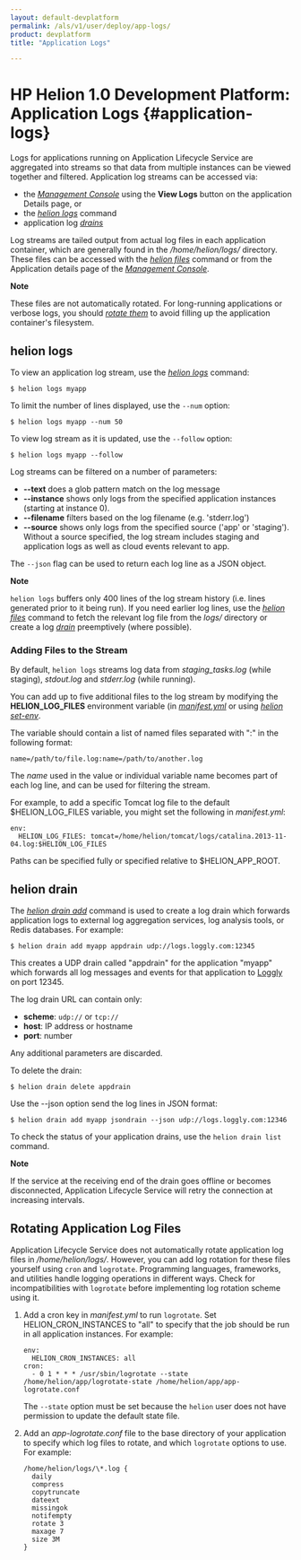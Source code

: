 ```yaml
---
layout: default-devplatform
permalink: /als/v1/user/deploy/app-logs/
product: devplatform
title: "Application Logs"

---
```

<!--PUBLISHED-->

# HP Helion 1.0 Development Platform: Application Logs {#application-logs}

Logs for applications running on Application Lifecycle Service are aggregated into streams
so that data from multiple instances can be viewed together and
filtered. Application log streams can be accessed via:

-   the [*Management Console*](/als/v1/admin/console/customize/#management-console)
    using the **View Logs** button on the application Details page, or
-   the [*helion logs*](/als/v1/user/reference/client-ref/#command-logs)
    command
-   application log [*drains*](#application-logs-drain)

Log streams are tailed output from actual log files in each application
container, which are generally found in the */home/helion/logs/* directory.
These files can be accessed with the [*helion
files*](/als/v1/user/reference/client-ref/#command-files) command or from the
Application details page of the [*Management
Console*](/als/v1/admin/console/customize/#management-console).

**Note**

These files are not automatically rotated. For long-running applications
or verbose logs, you should [*rotate them*](#application-logs-rotate) to
avoid filling up the application container's filesystem.

helion logs[](#helion-logs "Permalink to this headline")
-------------------------------------------------------------

To view an application log stream, use the [*helion
logs*](/als/v1/user/reference/client-ref/#command-logs) command:

    $ helion logs myapp

To limit the number of lines displayed, use the `--num` option:

    $ helion logs myapp --num 50

To view log stream as it is updated, use the `--follow` option:

    $ helion logs myapp --follow

Log streams can be filtered on a number of parameters:

-   **--text** does a glob pattern match on the log message
-   **--instance** shows only logs from the specified application
    instances (starting at instance 0).
-   **--filename** filters based on the log filename (e.g. 'stderr.log')
-   **--source** shows only logs from the specified source ('app' or
    'staging'). Without a source specified, the log stream includes
    staging and application logs as well as cloud events relevant to
    app.

The `--json` flag can be used to return each log
line as a JSON object.

**Note**

`helion logs` buffers only 400 lines of the log
stream history (i.e. lines generated prior to it being run). If you need
earlier log lines, use the [*helion
files*](/als/v1/user/reference/client-ref/#command-files) command to fetch the
relevant log file from the *logs/* directory or create a log
[*drain*](#application-logs-drain) preemptively (where possible).

### Adding Files to the Stream[](#adding-files-to-the-stream "Permalink to this headline")

By default, `helion logs` streams log data from
*staging\_tasks.log* (while staging), *stdout.log* and *stderr.log*
(while running).

You can add up to five additional files to the log stream by modifying
the **HELION\_LOG\_FILES** environment variable (in
[*manifest.yml*](/als/v1/user/deploy/manifestyml/#env) or using [*helion
set-env*](/als/v1/user/reference/client-ref/#command-set-env).

The variable should contain a list of named files separated with ":" in
the following format:

    name=/path/to/file.log:name=/path/to/another.log

The *name* used in the value or individual variable name becomes part of
each log line, and can be used for filtering the stream.

For example, to add a specific Tomcat log file to the default
\$HELION\_LOG\_FILES variable, you might set the following in
*manifest.yml*:

    env:
      HELION_LOG_FILES: tomcat=/home/helion/tomcat/logs/catalina.2013-11-04.log:$HELION_LOG_FILES

Paths can be specified fully or specified relative to \$HELION\_APP\_ROOT.

helion drain[](#helion-drain "Permalink to this headline")
---------------------------------------------------------------

The [*helion drain
add*](/als/v1/user/reference/client-ref/#command-drain-add) command is used to
create a log drain which forwards application logs to external log
aggregation services, log analysis tools, or Redis databases. For
example:

    $ helion drain add myapp appdrain udp://logs.loggly.com:12345

This creates a UDP drain called "appdrain" for the application "myapp"
which forwards all log messages and events for that application to
[Loggly](http://loggly.com/) on port 12345.

The log drain URL can contain only:

-   **scheme**: `udp://` or `tcp://`
-   **host**: IP address or hostname
-   **port**: number

Any additional parameters are discarded.

To delete the drain:

    $ helion drain delete appdrain

Use the --json option send the log lines in JSON format:

    $ helion drain add myapp jsondrain --json udp://logs.loggly.com:12346

To check the status of your application drains, use the
`helion drain list` command.

**Note**

If the service at the receiving end of the drain goes offline or becomes
disconnected, Application Lifecycle Service will retry the connection at increasing
intervals.
<!--
Log Drain Examples[](#log-drain-examples "Permalink to this headline")
-----------------------------------------------------------------------

Detailed instructions on how to use drains with third party log analysis
software or services:

-   [*Papertrail*](#app-logging-examples-papertrail)
-   [*Loggly*](#app-logging-examples-loggly)
-   [*Splunk*](#app-logging-examples-splunk)

### Papertrail[](#papertrail "Permalink to this headline")

1.  [Create an account for Papertrail](https://papertrailapp.com/plans)
2.  In the Dashboard screen, click **Add Systems**.
    <img src="/als/v1/images/ppt11.png">
    <img src="/als/v1/images/logo.png">
 
3.  In the Setup Systems screen under *Other log methods*, click
    *Alternatives*.
    <img src="/als/v1/images/ppt21w.png" />
 
4.  Choose option C: *My system's hostname changes* and give it a
    suitable name.
    <img src="/content/documentation/devplatform/stackat0/images/ppt31.png" />

5.  Note the **port number**.
    <img src="/content/documentation/devplatform/stackat0/images/ppt41.png" />

6.  Enable application logging (via udp) by executing the following client command:

    `helion drain add drain-name udp://logs.papertrailapp.com:port#`

### Loggly[](#app-logging-examples-loggly "Permalink to this headline")
Loggly supports JSON format with minor configuration changes as shown below.

1. [Create an account for Loggly](https://app.loggly.com/pricing)
1. Under *Incoming Data* tab, click *Add Input*.
<image src="..\..\images\loggly11.png">
1. In the Add Input screen:
 	- Choose *Syslog UDP or TCP*
 	- Choose *Combination Log Type*
 	- [Optional] For JSON Logging, Choose UDP or TCP **with Stripe** and enable **JSON Logging**. (for system logs)
 	<img src="..\..\images\loggly21.png">
1.  If we want to accept logs from any Application Lifecycle Service nodes or applications, modify the Allowed Devices section:
 	- Click *Add device*
	<img src="..\..\images\loggly31.png">
 	-   Add IP Address 0.0.0.0/0 when prompted
 	<img src="..\..\images\loggly41.png" />
1.  Turn off discovery since we allowed all devices. Also note down the **port number**.
 	<img src="..\..\images\loggly51.png" />
1. Run **one** of the following client commands to create the log drain:


    `helion drain add drain-name udp://logs.loggly.com:port#`

    `helion drain add drain-name tcp://logs.loggly.com:port#`

### Splunk[](#splunk "Permalink to this headline")
Splunk supports JSON format without further configuration.

1.  [Set up Splunk Server](http://www.splunk.com/download).
2.  In the welcome screen, click *Add data*
	<img src="/content/documentation/devplatform/stackat0/images/splunk11.png" />
3.  Under **Choose a Data Source**, click **From a TCP port** (or UDP).
	<img src="/content/documentation/devplatform/stackat0/images/splunk21.png" />
4.  In the Add new Source screen:
	-   Select a TCP/UDP port greater than **9999**
	-   Give it a suitable **Source name**.
	-   Set sourcetype to **Manual**
	-   Leave Source Type **empty**
	<img src="/content/documentation/devplatform/stackat0/images/splunk31.png" />

5.  Run the following client command to create the log drain: 
`helion drain add drain-name udp://splunk-server-address:port#`
OR
helion drain add drain-name tcp://splunk-server-address:port#



### Hello World Custom Drain[](#hello-world-custom-drain "Permalink to this headline")

The command below starts a drain target server on a node, piping to a
local file:

    nc -lk 0.0.0.0 10000 > log-output.txt

As long as that nc command runs, this will funnel logs from all drains
targeting it into the file *log-output.txt*

Run one of the following client commands to create the log drain:


    helion drain add drain-name udp://server-address:port#

OR

    helion drain add drain-name tcp://server-address:port#
-->
Rotating Application Log Files[](#rotating-application-log-files "Permalink to this headline")
-----------------------------------------------------------------------------------------------

Application Lifecycle Service does not automatically rotate application log files in
*/home/helion/logs/*. However, you can add log rotation for these
files yourself using `cron` and
`logrotate`. Programming languages, frameworks, and utilities handle logging
operations in different ways. Check for incompatibilities with
`logrotate` before implementing log rotation scheme using it.

1.  Add a cron key in *manifest.yml* to run `logrotate`. Set HELION\_CRON\_INSTANCES to "all" to specify that
    the job should be run in all application instances. For example:

        env:
          HELION_CRON_INSTANCES: all
        cron:
          - 0 1 * * * /usr/sbin/logrotate --state /home/helion/app/logrotate-state /home/helion/app/app-logrotate.conf

    The `--state` option must be set because the
    `helion` user does not have permission to
    update the default state file.

2.  Add an *app-logrotate.conf* file to the base directory of your application to specify which log files to rotate, and which `logrotate` options to use. For example:

        /home/helion/logs/\*.log {
          daily
          compress
          copytruncate
          dateext
          missingok
          notifempty
          rotate 3
          maxage 7
          size 3M
        }

